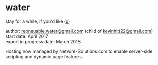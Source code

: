 # water
stay for a while, if you'd like (<a target="_blank" href="https://repneuable.github.io/water">x</a>)

author:     repneuable.water@gmail.com (child of kevinhitt22@gmail.com) </br>
start date: April 2017  
export in progress date: March 2018

Hosting now managed by Netwire-Solutions.com to enable server-side scripting and dynamic page features. 
